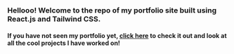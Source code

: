 ### Hellooo! Welcome to the repo of my portfolio site built using React.js and Tailwind CSS. 
#### If you have not seen my portfolio yet, [click here]("https://ssameer.dev") to check it out and look at all the cool projects I have worked on!
